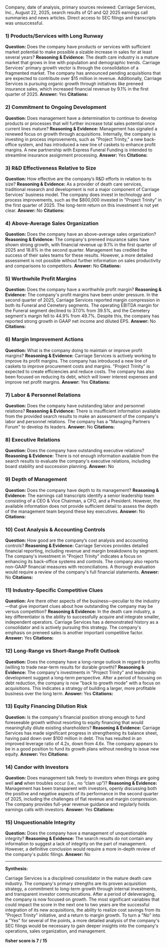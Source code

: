 Company, date of analysis, primary sources reviewed: Carriage Services, Inc., August 22, 2025, search results of Q1 and Q2 2025 earnings call summaries and news articles. Direct access to SEC filings and transcripts was unsuccessful.

### 1) Products/Services with Long Runway
**Question:** Does the company have products or services with sufficient market potential to make possible a sizable increase in sales for at least several years?
**Reasoning & Evidence:** The death care industry is a mature market that grows in line with population and demographic trends. Carriage Services' primary growth vector is through the consolidation of a fragmented market. The company has announced pending acquisitions that are expected to contribute over $15 million in revenue. Additionally, Carriage Services is pursuing organic growth through initiatives like preneed insurance sales, which increased financial revenue by 9.1% in the first quarter of 2025.
**Answer:** Yes
**Citations:**

### 2) Commitment to Ongoing Development
**Question:** Does management have a determination to continue to develop products or processes that will further increase total sales potential once current lines mature?
**Reasoning & Evidence:** Management has signaled a renewed focus on growth through acquisitions. Internally, the company is investing in process improvements, such as "Project Trinity," a new back-office system, and has introduced a new line of caskets to enhance profit margins. A new partnership with Express Funeral Funding is intended to streamline insurance assignment processing.
**Answer:** Yes
**Citations:**

### 3) R&D Effectiveness Relative to Size
**Question:** How effective are the company’s R&D efforts in relation to its size?
**Reasoning & Evidence:** As a provider of death care services, traditional research and development is not a major component of Carriage Services' business model. The company does invest in technology and process improvements, such as the $800,000 invested in "Project Trinity" in the first quarter of 2025. The long-term return on this investment is not yet clear.
**Answer:** No
**Citations:**

### 4) Above-Average Sales Organization
**Question:** Does the company have an above-average sales organization?
**Reasoning & Evidence:** The company's preneed insurance sales have shown strong growth, with financial revenue up 9.1% in the first quarter of 2025 and 18.8% in the second quarter. Management has credited the success of their sales teams for these results. However, a more detailed assessment is not possible without further information on sales productivity and comparisons to competitors.
**Answer:** No
**Citations:**

### 5) Worthwhile Profit Margins
**Question:** Does the company have a worthwhile profit margin?
**Reasoning & Evidence:** The company's profit margins have been under pressure. In the second quarter of 2025, Carriage Services reported margin compression in both its Funeral and Cemetery segments. The operating EBITDA margin for the Funeral segment declined to 37.0% from 39.5%, and the Cemetery segment's margin fell to 44.9% from 49.7%. Despite this, the company has reported strong growth in GAAP net income and diluted EPS.
**Answer:** No
**Citations:**

### 6) Margin Improvement Actions
**Question:** What is the company doing to maintain or improve profit margins?
**Reasoning & Evidence:** Carriage Services is actively working to improve its profit margins. The company has introduced a new line of caskets to improve procurement costs and margins. "Project Trinity" is expected to create efficiencies and reduce costs. The company has also been focused on reducing its debt, which will lower interest expenses and improve net profit margins.
**Answer:** Yes
**Citations:**

### 7) Labor & Personnel Relations
**Question:** Does the company have outstanding labor and personnel relations?
**Reasoning & Evidence:** There is insufficient information available from the provided search results to make an assessment of the company's labor and personnel relations. The company has a "Managing Partners Forum" to develop its leaders.
**Answer:** No
**Citations:**

### 8) Executive Relations
**Question:** Does the company have outstanding executive relations?
**Reasoning & Evidence:** There is not enough information available from the search results to evaluate the company's executive relations, including board stability and succession planning.
**Answer:** No

### 9) Depth of Management
**Question:** Does the company have depth to its management?
**Reasoning & Evidence:** The earnings call transcripts identify a senior leadership team consisting of a CEO & Vice Chairman, a CFO, and a President. However, the available information does not provide sufficient detail to assess the depth of the management team beyond these key executives.
**Answer:** No
**Citations:**

### 10) Cost Analysis & Accounting Controls
**Question:** How good are the company’s cost analysis and accounting controls?
**Reasoning & Evidence:** Carriage Services provides detailed financial reporting, including revenue and margin breakdowns by segment. The company's investment in "Project Trinity" indicates a focus on enhancing its back-office systems and controls. The company also reports non-GAAP financial measures with reconciliations. A thorough evaluation would require a review of the company's full financial statements.
**Answer:** No
**Citations:**

### 11) Industry-Specific Competitive Clues
**Question:** Are there other aspects of the business—peculiar to the industry—that give important clues about how outstanding the company may be versus competition?
**Reasoning & Evidence:** In the death care industry, a key differentiator is the ability to successfully acquire and integrate smaller, independent operators. Carriage Services has a demonstrated history as a consolidator and is actively pursuing this strategy. The company's emphasis on preneed sales is another important competitive factor.
**Answer:** Yes
**Citations:**

### 12) Long-Range vs Short-Range Profit Outlook
**Question:** Does the company have a long-range outlook in regard to profits (willing to trade near-term results for durable growth)?
**Reasoning & Evidence:** The company's investments in "Project Trinity" and leadership development suggest a long-term perspective. After a period of focusing on debt reduction, the company is now "back to growth mode" with a focus on acquisitions. This indicates a strategy of building a larger, more profitable business over the long term.
**Answer:** Yes
**Citations:**

### 13) Equity Financing Dilution Risk
**Question:** Is the company's financial position strong enough to fund foreseeable growth without resorting to equity financing that would meaningfully dilute existing shareholders?
**Reasoning & Evidence:** Carriage Services has made significant progress in strengthening its balance sheet, having paid down over $100 million in debt. This has resulted in an improved leverage ratio of 4.2x, down from 4.6x. The company appears to be in a good position to fund its growth plans without needing to issue new equity.
**Answer:** Yes
**Citations:**

### 14) Candor with Investors
**Question:** Does management talk freely to investors when things are going well **and** when troubles occur (i.e., no “clam up”)?
**Reasoning & Evidence:** Management has been transparent with investors, openly discussing both the positive and negative aspects of its performance in the second quarter of 2025, including the challenges of flat revenue and margin compression. The company provides full-year revenue guidance and regularly holds earnings calls with investors.
**Answer:** Yes
**Citations:**

### 15) Unquestionable Integrity
**Question:** Does the company have a management of unquestionable integrity?
**Reasoning & Evidence:** The search results do not contain any information to suggest a lack of integrity on the part of management. However, a definitive conclusion would require a more in-depth review of the company's public filings.
**Answer:** No

---
**Synthesis:**

Carriage Services is a disciplined consolidator in the mature death care industry. The company's primary strengths are its proven acquisition strategy, a commitment to long-term growth through internal investments, and transparent investor communications. After a period of deleveraging, the company is now focused on growth. The most significant variables that could impact the score in the next one to two years are the successful integration of its new acquisitions, the ability to realize cost savings from its "Project Trinity" initiative, and a return to margin growth. To turn a "No" into a "Yes" for several of the points, a more detailed analysis of the company's SEC filings would be necessary to gain deeper insights into the company's operations, sales organization, and management.

**fisher score is 7 / 15**